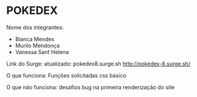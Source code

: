# POKEDEX

Nome dos integrantes: 
- Bianca Mendes
- Murilo Mendonça
- Vanessa Sant Helena

Link do Surge:  atualizado: pokedex8.surge.sh
http://pokedex-8.surge.sh/

O que funciona:
Funções solicitadas
css básico

O que não funciona: 
desafios
bug na primeira renderização do site
